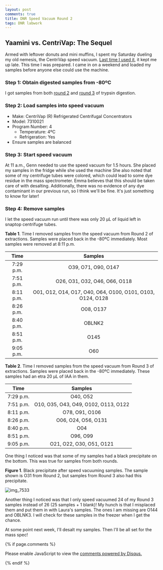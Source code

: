 ```yaml
---
layout: post
comments: true
title: DNR Speed Vacuum Round 2
tags: DNR labwork
---
```


## Yaamini vs. CentriVap: The Sequel

Armed with leftover donuts and mini muffins, I spent my Saturday dueling my old nemesis, the CentriVap speed vacuum. [Last time I used it](https://yaaminiv.github.io/Speed-Vacuum/), it kept me up late. This time I was prepared. I came in on a weekend and loaded my samples before anyone else could use the machine.

### Step 1: Obtain digested samples from -80ºC

I got samples from both [round 2](https://yaaminiv.github.io/DNR-Mini-Trypsin-Digestion-Round2/) and [round 3](https://yaaminiv.github.io/DNR-Mini-Trypsin-Digestion-Round3/) of trypsin digestion.

### Step 2: Load samples into speed vacuum

- Make: CentriVap (R) Refrigerated Centrifugal Concentrators
- Model: 7310021
- Program Number: 4
  - Temperature: 4ºC
  - Refrigeration: Yes
- Ensure samples are balanced

### Step 3: Start speed vacuum

At 11 a.m., Genn needed to use the speed vacuum for 1.5 hours. She placed my samples in the fridge while she used the machine She also noted that some of my centrifuge tubes were colored, which could lead to some dye residue in the mass spectrometer. Emma believes that this should be taken care of with desalting. Additionally, there was no evidence of any dye contaminant in our previous run, so I think we'll be fine. It's just something to know for later!

### Step 4: Remove samples

I let the speed vacuum run until there was only 20 µL of liquid left in snaptop centrifuge tubes.

**Table 1**. Time I removed samples from the speed vacuum from Round 2 of extractions. Samples were placed back in the -80ºC immediately. Most samples were removed at 8:11 p.m.

|  **Time** |                         **Samples**                        |
|:---------:|:----------------------------------------------------------:|
| 7:29 p.m. |                     O39, O71, O90, O147                    |
| 7:51 p.m. |                O26, O31, O32, O46, O66, O118               |
| 8:11 p.m. | O01, O12, O14, O17, O40, O64, O100, O101, O103, O124, O128 |
| 8:26 p.m. |                          O08, O137                         |
| 8:40 p.m. |                           OBLNK2                           |
| 8:51 p.m. |                            O145                            |
| 9:05 p.m. |                             O60                            |

**Table 2**. Time I removed samples from the speed vacuum from Round 3 of extractions. Samples were placed back in the -80ºC immediately. These samples had an etra 20 µL of IAA in them.

|  **Time** |              **Samples**             |
|:---------:|:------------------------------------:|
| 7:29 p.m. |               O40, O52               |
| 7:51 p.m. | O10, O35, O43, O49, O102, O113, O122 |
| 8:11 p.m. |            O78, O91, O106            |
| 8:26 p.m. |          O06, O24, O56, O131         |
| 8:40 p.m. |                  O04                 |
| 8:51 p.m. |               O96, O99               |
| 9:05 p.m. |       O21, O22, O30, O51, O121       |

One thing I noticed was that some of my samples had a black precipitate on the bottom. This was true for samples from both rounds.

**Figure 1**. Black precipitate after speed vacuuming samples. The sample shown is O31 from Round 2, but samples from Round 3 also had this precipitate.

![img_7533](https://user-images.githubusercontent.com/22335838/26900097-01e4c6c0-4b86-11e7-921b-2202db2ad225.JPG)

Another thing I noticed was that I only speed vacuumed 24 of my Round 3 samples instead of 26 (25 samples + 1 blank)! My hunch is that I misplaced them and put them in with Laura's samples. The ones I am missing are O144 and OBLNK3. I will check for these samples in the freezer when I get the chance.

At some point next week, I'll desalt my samples. Then I'll be all set for the mass spec!

{% if page.comments %}

<div id="disqus_thread"></div>
<script>

/**
*  RECOMMENDED CONFIGURATION VARIABLES: EDIT AND UNCOMMENT THE SECTION BELOW TO INSERT DYNAMIC VALUES FROM YOUR PLATFORM OR CMS.
*  LEARN WHY DEFINING THESE VARIABLES IS IMPORTANT: https://disqus.com/admin/universalcode/#configuration-variables*/
/*
var disqus_config = function () {
this.page.url = PAGE_URL;  // Replace PAGE_URL with your page's canonical URL variable
this.page.identifier = PAGE_IDENTIFIER; // Replace PAGE_IDENTIFIER with your page's unique identifier variable
};
*/
(function() { // DON'T EDIT BELOW THIS LINE
var d = document, s = d.createElement('script');
s.src = 'https://the-responsible-grad-student.disqus.com/embed.js';
s.setAttribute('data-timestamp', +new Date());
(d.head || d.body).appendChild(s);
})();
</script>
<noscript>Please enable JavaScript to view the <a href="https://disqus.com/?ref_noscript">comments powered by Disqus.</a></noscript>

{% endif %}

<script id="dsq-count-scr" src="//the-responsible-grad-student.disqus.com/count.js" async></script>
